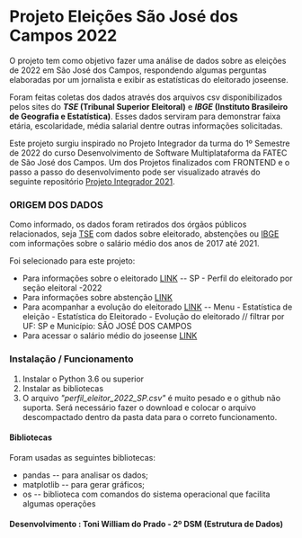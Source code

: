 # Projeto Eleições São José dos Campos 2022

O projeto tem como objetivo fazer uma análise de dados sobre as eleições de 2022 em São José dos Campos, respondendo algumas perguntas elaboradas por um jornalista e exibir as estatísticas do eleitorado joseense.

Foram feitas coletas dos dados através dos arquivos csv disponibilizados pelos sites do **_TSE_ (Tribunal Superior Eleitoral)** e **_IBGE_ (Instituto Brasileiro de Geografia e Estatística)**. Esses dados serviram para demonstrar faixa etária, escolaridade, média salarial dentre outras informações solicitadas.

Este projeto surgiu inspirado no Projeto Integrador da turma do 1º Semestre de 2022 do curso Desenvolvimento de Software Multiplataforma da FATEC de São José dos Campos. Um dos Projetos finalizados com FRONTEND e o passo a passo do desenvolvimento pode ser visualizado através do seguinte repositório [Projeto Integrador 2021](https://github.com/Equipe-01-DSM-2021/projeto-integrador-2021-1).


### ORIGEM DOS DADOS
Como informado, os dados foram retirados dos órgãos públicos relacionados, seja [TSE](https://dadosabertos.tse.jus.br/dataset/) com dados sobre eleitorado, abstenções ou [IBGE](https://cidades.ibge.gov.br/brasil/sp/sao-jose-dos-campos/pesquisa/38/47001) com informações sobre o salário médio dos anos de 2017 até 2021.

Foi selecionado para este projeto:
+ Para informações sobre o eleitorado [LINK](https://dadosabertos.tse.jus.br/dataset/eleitorado-2022) -- SP - Perfil do eleitorado por seção eleitoral -2022
+ Para informações sobre abstenção [LINK](https://dadosabertos.tse.jus.br/dataset/?groups=comparecimento-e-abstencao)
+ Para acompanhar a evolução do eleitorado [LINK](https://sig.tse.jus.br/ords/dwapr/r/seai/sig-eleicao-eleitorado) -- Menu - Estatística de eleição - Estatística do Eleitorado - Evolução do eleitorado // filtrar por UF: SP e Município: SÃO JOSÉ DOS CAMPOS
+ Para acessar o salário médio do joseense [LINK](https://cidades.ibge.gov.br/brasil/sp/sao-jose-dos-campos/pesquisa/38/47001)

### Instalação / Funcionamento
1. Instalar o Python 3.6 ou superior
2. Instalar as bibliotecas
3. O arquivo _"perfil_eleitor_2022_SP.csv"_ é muito pesado e o github não suporta. Será necessário fazer o download e colocar o arquivo descompactado dentro da pasta data para o correto funcionamento.

#### Bibliotecas
Foram usadas as seguintes bibliotecas:
+ pandas -- para analisar os dados;
+ matplotlib -- para gerar gráficos;
+ os -- biblioteca com comandos do sistema operacional que facilita algumas operações


#### Desenvolvimento : Toni William do Prado - 2º DSM (Estrutura de Dados)
